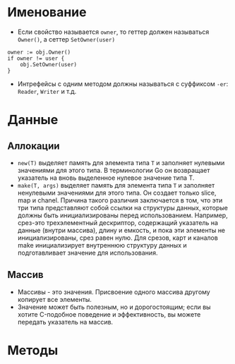 Именование
=
- Если свойство называется `owner`, то геттер должен называться `Owner()`, а сеттер `SetOwner(user)`
```
owner := obj.Owner()
if owner != user {
    obj.SetOwner(user)
}
```

- Интрефейсы с одним методом должны называться с суффиксом `-er`: `Reader`, `Writer` и т.д.

Данные
=
Аллокации
-
- `new(T)` выделяет память для элемента типа `T` и заполняет нулевыми значениями для этого типа. В терминологии Go он возвращает указатель на вновь выделенное нулевое значение типа T.
- `make(T, args)` выделяет память для элемента типа `T` и заполняет ненулевыми значениями для этого типа. Он создает только slice, map и chanel. Причина такого различия заключается в том, что эти три типа представляют собой ссылки на структуры данных, которые должны быть инициализированы перед использованием. Например, срез-это трехэлементный дескриптор, содержащий указатель на данные (внутри массива), длину и емкость, и пока эти элементы не инициализированы, срез равен нулю. Для срезов, карт и каналов make инициализирует внутреннюю структуру данных и подготавливает значение для использования. 

Массив
-
- Массивы - это значения. Присвоение одного массива другому копирует все элементы.
- Значение может быть полезным, но и дорогостоящим; если вы хотите C-подобное поведение и эффективность, вы можете передать указатель на массив.

Методы
=
